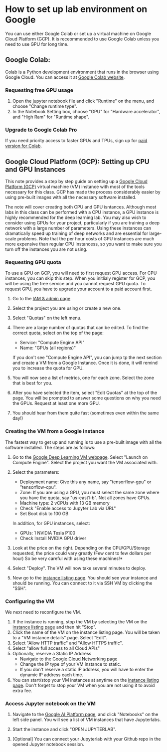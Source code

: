 # How to set up lab environment on Google

You can use either Google Colab or set up a virtual machine on Google Cloud Platform (GCP). It is receommended to use Google Colab unless you need to use GPU for long time.
## Google Colab:
Colab is a Python development environment that runs in the browser using Google Cloud. You can access it at [Google Colab website](https://colab.research.google.com).

### Requesting free GPU usage

1. Open the jupyter notebook file and click "Runtime" on the menu, and choose "Change runtime type". 
2. In the Notebook Setting box, choose "GPU" for "Hardware accelerator", and "High Ram" for "Runtime shape".

### Upgrade to Google Colab Pro

If you need priority access to faster GPUs and TPUs, sign up for [paid version for Colab](https://colab.research.google.com/signup).

## Google Cloud Platform (GCP): Setting up CPU and GPU Instances
This note provides a step by step guide on setting up a 
[Google Cloud Platform (GCP)](https://cloud.google.com) 
virtual machine (VM) instance with most of the 
tools necessary for this class.  GCP has made the process considerably
easier by using pre-built images with all the necessary software installed.

The note will cover creating both CPU and GPU isntances.
Although most labs in this class can be performed
with a CPU instance, a GPU instance is highly recommended for the deep learning lab.
You may also wish to consider using GPUs for your project, particularly if you
are training a deep network with a large number of parameters.
Using these instances
can dramatically speed up training of deep networks
and are essential for large-scale
problems.
Note that the per hour costs of GPU instances are much more expensive than
regular CPU instancess, so you want to make sure you turn off the instances
you are not using.  

### Requesting GPU quota
To use a GPU on GCP, you will need to first request GPU access.  For CPU instances, you can skip this step. When you initlialy register for GCP, you will be using the free service and you cannot request GPU quota. To request GPU, you have to upgrade your account to a paid account first.
1.  Go to the [IAM & admin page](https://console.cloud.google.com/projectselector/iam-admin)
2.  Select the project you are using or create a new one.
3.  Select "Quotas" on the left menu. 
4.  There are a large number of quotas that can be edited.  To find
    the correct quota, select on the top of the page:
    *   Service:  "Compute Engine API"
    *   Name:  "GPUs (all regions)"


    If you don't see "Compute Engine API", you can jump tp the next section and create a VM from a Google Instance. Once it is done, it will remind you to increase the quota for GPU.

5.  You will now see a list of metrics, one for each zone. Select the zone that is
    best for you.
6.  After you have selected the item, select "Edit Quotas" at the top of the page.
    You will be prompted to answer some questions on why you need the GPUs.
    Request at least one more GPU.
7.  You should hear from them quite fast (sometimes even within the same day!) 

### Creating the VM from a Google instance
The fastest way to get up and running is to use a pre-built image with all
the software installed.  The steps are as follows:
1.  Go to the [Google Deep Learning VM webpage](https://console.cloud.google.com/marketplace/details/click-to-deploy-images/deeplearning).
    Select "Launch on Compute Engine".  Select the project you want the VM associated with.    
2.  Select the parameters:
    * Deployment name:  Give this any name, say "tensorflow-gpu" or "tensorflow-cpu".
    * Zone:  If you are using a GPU,  you must select the same zone where you have the quota, say "us-east1-b".  Not all
    zones have GPUs.
    * Machine type:  2 vCPUs with 13 GB memory  
    * Check "Enable access to Jupyter Lab via URL"
    * Set Boot disk to 100 GB
    
    In addition, for GPU instances, select:
    * GPUs:  1 NVIDIA Tesla P100 
    * Check Install NVIDIA GPU driver
3.  Look at the price on the right.  Depending on the CPU/GPU/Storage requested, the price could vary greatly (Few cent to few dollars per hour) So be very careful with using these machines!*	
4.  Select "Deploy".      The VM will now take several minutes to deploy.
5.  Now go to the [instance listing page](https://console.cloud.google.com/compute/instances).
    You should see your instance and should be running.  You can connect to it via SSH
    VM by clicking the "SSH". 

### Configuring the VM
We next need to reconfigure the VM.
1.  If the instance is running, stop the VM by selecting the VM on the
    [instance listing page](https://console.cloud.google.com/compute/instances)
    and then hit "Stop".
2.  Click the name of the VM on the instance listing page.  You will be taken to a "VM 
    instance details" page.  Select "Edit".
3.  Select "Allow HTTP traffic" and "Allow HTTPS traffic".
4.  Select "allow full access to all Cloud APIs"
5.  Optionally, reserve a Static IP Address
    *	Navigate to the [Google Cloud Networking page](https://console.cloud.google.com/networking/addresses/list)
    *   Change the IP type of your VM instance to static.
    *   If you don't reserve a static IP address, you will have to enter the
        dynamic IP address each time.
6. You can start/stop your VM instances at anytime on the  [instance listing page](https://console.cloud.google.com/compute/instances). Don't forget to stop your VM when you are not using it to avoid extra fee.
        


### Access Jupyter notebook on the VM

1. Navigate to the [Google AI Platform page](https://console.cloud.google.com/ai-platform), and click "Notebooks" on the left side panel. You will see a list of VM instances that have Jupyterlabs.

2. Start the instance and click "OPEN JUPYTERLAB". 

3. [Optional] You can connect your Jupyterlab with your Github repo in the opened Jupyter notebook session.